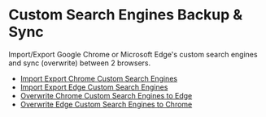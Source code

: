 # Custom Search Engines Backup & Sync

Import/Export Google Chrome or Microsoft Edge's custom search engines and sync (overwrite) between 2 browsers.

- [Import Export Chrome Custom Search Engines](https://github.com/erbanku/custom-search-engines-backup/tree/main/Import%20Export%20Chrome%20Custom%20Search%20Engines)
- [Import Export Edge Custom Search Engines](https://github.com/erbanku/custom-search-engines-backup/tree/main/Import%20Export%20Edge%20Custom%20Search%20Engines)
- [Overwrite Chrome Custom Search Engines to Edge](https://github.com/erbanku/custom-search-engines-backup/tree/main/Overwrite%20Chrome%20Custom%20Search%20Engines%20to%20Edge)
- [Overwrite Edge Custom Search Engines to Chrome](https://github.com/erbanku/custom-search-engines-backup/tree/main/Overwrite%20Edge%20Custom%20Search%20Engines%20to%20Chrome)

